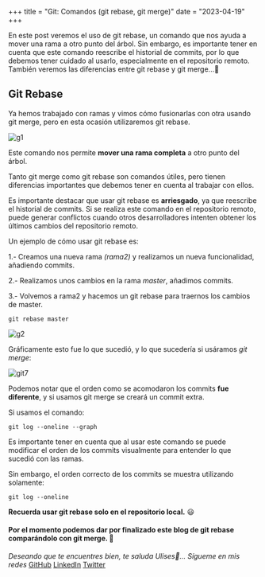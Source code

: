 +++
title = "Git: Comandos (git rebase, git merge)"
date = "2023-04-19"
+++

En este post veremos el uso de git rebase, un comando que nos ayuda a mover una rama a otro punto del árbol. Sin embargo, es importante tener en cuenta que este comando reescribe el historial de commits, por lo que debemos tener cuidado al usarlo, especialmente en el repositorio remoto. También veremos las diferencias entre git rebase y git merge...🐤

<!--more-->

## Git Rebase

Ya hemos trabajado con ramas y vimos cómo fusionarlas con otra usando git merge, pero en esta ocasión utilizaremos git rebase.

![g1](https://user-images.githubusercontent.com/99143567/172306966-a529b9c5-fa9b-4514-82a9-0b6aaf916f6b.gif)

Este comando nos permite **mover una rama completa** a otro punto del árbol.

Tanto git merge como git rebase son comandos útiles, pero tienen diferencias importantes que debemos tener en cuenta al trabajar con ellos.

Es importante destacar que usar git rebase es **arriesgado**, ya que reescribe el historial de commits. Si se realiza este comando en el repositorio remoto, puede generar conflictos cuando otros desarrolladores intenten obtener los últimos cambios del repositorio remoto.

Un ejemplo de cómo usar git rebase es:

1.- Creamos una nueva rama _(rama2)_ y realizamos un nueva funcionalidad, añadiendo commits.

2.- Realizamos unos cambios en la rama _master_, añadimos commits.

3.- Volvemos a rama2 y hacemos un git rebase para traernos los cambios de master.

```
git rebase master
```

![g2](https://user-images.githubusercontent.com/99143567/172306986-28e60a05-bfff-4a18-bed5-d244727145a2.gif)

Gráficamente esto fue lo que sucedió, y lo que sucedería si usáramos _git merge_:

![git7](https://user-images.githubusercontent.com/99143567/172307553-85784d11-0aa4-4e08-aad7-26c19c7fd2c6.png)

Podemos notar que el orden como se acomodaron los commits **fue diferente**, y si usamos git merge se creará un commit extra.

Si usamos el comando:

```
git log --oneline --graph
```

Es importante tener en cuenta que al usar este comando se puede modificar el orden de los commits visualmente para entender lo que sucedió con las ramas.

Sin embargo, el orden correcto de los commits se muestra utilizando solamente:

```
git log --oneline
```

**Recuerda usar git rebase solo en el repositorio local.** 😃

#### Por el momento podemos dar por finalizado este blog de git rebase comparándolo con git merge. 🚀

_Deseando que te encuentres bien, te saluda Ulises🤵..._
_Sígueme en mis redes_
[GitHub](https://github.com/UlisesOrnelasR)
[LinkedIn](https://www.linkedin.com/in/ulises-ornelas/)
[Twitter](https://twitter.com/UlisesOrnelass)
